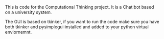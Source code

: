 This is code for the Computational Thinking project.
It is a Chat bot based on a university system.

The GUI is based on tkinker, if you want to run the code make sure you have both tkinker and pysimplegui installed and added to your python virtual enviornemnt.

